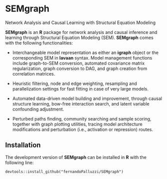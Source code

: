 # SEMgraph
Network Analysis and Causal Learning with Structural Equation Modeling

**SEMgraph** is an **R** package for network analysis and causal inference and learning through Structural Equation Modeling (SEM).
**SEMgraph** comes with the following functionalities:

- Interchangeable model representation as either an **igraph** object 
or the corresponding SEM in **lavaan** syntax. Model management functions 
include graph-to-SEM conversion, automated covariance matrix regularization, 
graph conversion to DAG, and graph creation from correlation matrices.

- Heuristic filtering, node and edge weighting, resampling and 
parallelization settings for fast fitting in case of very large models.

- Automated data-driven model building and improvement, through causal 
structure learning, bow-free interaction search, and latent variable 
confounding adjustment.

- Perturbed paths finding, community searching and sample scoring, 
together with graph plotting utilities, tracing model architecture 
modifications and perturbation (i.e., activation or repression) routes.

## Installation

The development version of **SEMgraph** can be installed in **R** with the following line:

```{r, echo = FALSE}
devtools::install_github("fernandoPalluzzi/SEMgraph")
```
